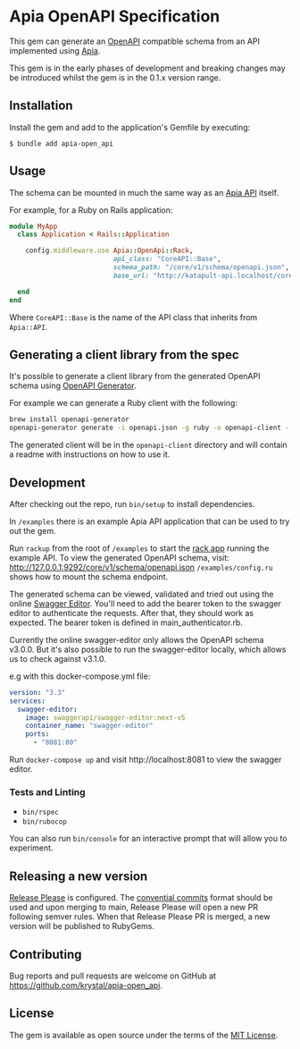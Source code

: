 # Apia OpenAPI Specification

This gem can generate an [OpenAPI](https://www.openapis.org/) compatible schema from an API implemented using [Apia](https://github.com/krystal/apia).

This gem is in the early phases of development and breaking changes may be introduced whilst the gem is in the 0.1.x version range.

## Installation

Install the gem and add to the application's Gemfile by executing:

    $ bundle add apia-open_api

## Usage

The schema can be mounted in much the same way as an [Apia API](https://github.com/krystal/apia) itself.

For example, for a Ruby on Rails application:

```ruby
module MyApp
  class Application < Rails::Application

    config.middleware.use Apia::OpenApi::Rack,
                          api_class: "CoreAPI::Base",
                          schema_path: "/core/v1/schema/openapi.json",
                          base_url: "http://katapult-api.localhost/core/v1"

  end
end
```

Where `CoreAPI::Base` is the name of the API class that inherits from `Apia::API`.

## Generating a client library from the spec

It's possible to generate a client library from the generated OpenAPI schema using [OpenAPI Generator](https://openapi-generator.tech/).

For example we can generate a Ruby client with the following:

```bash
brew install openapi-generator
openapi-generator generate -i openapi.json -g ruby -o openapi-client --additional-properties=gemName=myapp-openapi-client,moduleName=MyAppOpenAPIClient
```

The generated client will be in the `openapi-client` directory and will contain a readme with instructions on how to use it.

## Development

After checking out the repo, run `bin/setup` to install dependencies.

In `/examples` there is an example Apia API application that can be used to try out the gem.

Run `rackup` from the root of `/examples` to start the [rack app](https://github.com/rack/rack) running the example API.
To view the generated OpenAPI schema, visit: http://127.0.0.1:9292/core/v1/schema/openapi.json
`/examples/config.ru` shows how to mount the schema endpoint.

The generated schema can be viewed, validated and tried out using the online [Swagger Editor](https://editor.swagger.io/). You'll need to add the bearer token to the swagger editor to authenticate the requests. After that, they should work as expected. The bearer token is defined in main_authenticator.rb.

Currently the online swagger-editor only allows the OpenAPI schema v3.0.0. But it's also possible to run the swagger-editor locally, which allows us to check against v3.1.0.

e.g with this docker-compose.yml file:

```yml
version: "3.3"
services:
  swagger-editor:
    image: swaggerapi/swagger-editor:next-v5
    container_name: "swagger-editor"
    ports:
      - "8081:80"
```

Run `docker-compose up` and visit http://localhost:8081 to view the swagger editor.

### Tests and Linting

- `bin/rspec`
- `bin/rubocop`

You can also run `bin/console` for an interactive prompt that will allow you to experiment.

## Releasing a new version

[Release Please](https://github.com/googleapis/release-please) is configured. The [convential commits](https://www.conventionalcommits.org/en/v1.0.0/) format should be used and upon merging to main, Release Please will open a new PR following semver rules. When that Release Please PR is merged, a new version will be published to RubyGems.

## Contributing

Bug reports and pull requests are welcome on GitHub at https://github.com/krystal/apia-open_api.

## License

The gem is available as open source under the terms of the [MIT License](https://opensource.org/licenses/MIT).

